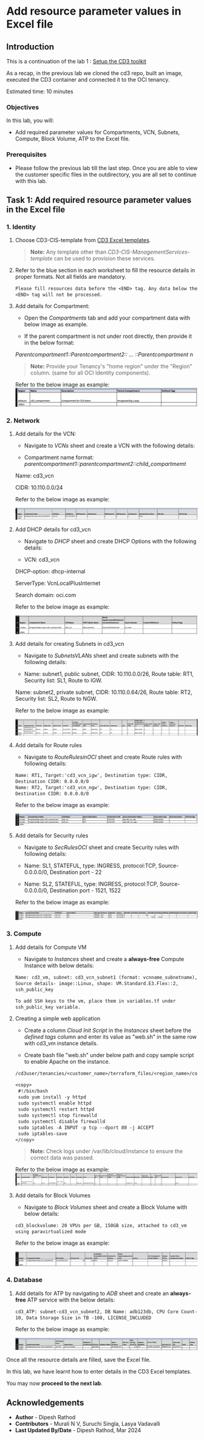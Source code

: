 # Add resource parameter values in Excel file

## Introduction

This is a continuation of the lab 1 : [Setup the CD3 toolkit](/cd3-automation-toolkit/Setup%20the%20Toolkit/setup_the_toolkit.md)

As a recap, in the previous lab we cloned the cd3 repo, built an image, executed the CD3 container and connected it to the OCI tenancy. 

Estimated time: 10 minutes

### Objectives

In this lab, you will:

- Add required parameter values for Compartments, VCN, Subnets, Compute, Block Volume, ATP to the Excel file.

### Prerequisites

- Please follow the previous lab till the last step. Once you are able to view the customer specific files in the outdirectory, you are all set to continue with this lab.

## Task 1:  Add required resource parameter values in the Excel file

### 1. **Identity**

1. Choose CD3-CIS-template from [CD3 Excel templates](https://github.com/oracle-devrel/cd3-automation-toolkit/blob/main/cd3_automation_toolkit/documentation/user_guide/RunningAutomationToolkit.md#excel-sheet-templates). 

    >**Note:** Any template other than *CD3-CIS-ManagementServices-template* can be used to provision these services.

2. Refer to the blue section in each worksheet to fill the resource details in proper formats. Not all fields are mandatory. 

    ```
    Please fill resources data before the <END> tag. Any data below the <END> tag will not be processed.
    ```

3. Add details for Compartment:

    - Open the *Compartments* tab and add your compartment data with below image as example.

    - If the parent compartment is not under root directly, then provide it in the below format:

     *Parentcompartment1::Parentcompartment2:: ... ::Parentcompartment n*

    >**Note:** Provide your Tenancy's "home region" under the "Region" column. (same for all OCI Identity components).
     
    Refer to the below image as example:
    ![Compartment](./images/compartment.png "compartment example") 

### 2. **Network**

1. Add details for the VCN:

    - Navigate to *VCNs* sheet and create a VCN with the following details:

    - Compartment name format: *parentcompartment1::parentcompartment2::child_compartmemt*

     Name: cd3_vcn

     CIDR: 10.110.0.0/24

    Refer to the below image as example:

    ![vcn](./images/vcn.png "details for vcn")

2. Add DHCP details for cd3_vcn

    - Navigate to *DHCP* sheet and create DHCP Options with the following details:

    - VCN: cd3_vcn

     DHCP-option: dhcp-internal

     ServerType: VcnLocalPlusInternet

     Search domain: oci.com

    Refer to the below image as example:

    ![dhcp](./images/dhcp.png "details of dhcp configuration")

3. Add details for creating Subnets in cd3_vcn

    - Navigate to *SubnetsVLANs* sheet and create subnets with the following details:

    - Name: subnet1, public subnet, CIDR: 10.110.0.0/26, Route table: RT1, Security list: SL1, Route to IGW.

    Name: subnet2, private subnet, CIDR: 10.110.0.64/26, Route table: RT2, Security list: SL2, Route to NGW.

    Refer to the below image as example:

    ![subnets](./images/subnets.png "subnet details")

4. Add details for Route rules

    - Navigate to *RouteRulesinOCI* sheet and create Route rules with following details:

    ``` 
    Name: RT1, Target:'cd3_vcn_igw', Destination type: CIDR, Destination CIDR: 0.0.0.0/0
    Name: RT2, Target:'cd3_vcn_ngw', Destination type: CIDR, Destination CIDR: 0.0.0.0/0
    ```

    Refer to the below image as example:

    ![routerules](./images/routerules.png "details of route rules")

5. Add details for Security rules

    - Navigate to *SecRulesOCI* sheet and create Security rules with following details:

    - Name: SL1, STATEFUL, type: INGRESS, protocol:TCP, Source- 0.0.0.0/0, Destination port - 22

    - Name: SL2, STATEFUL, type: INGRESS, protocol:TCP, Source- 0.0.0.0/0, Destination port - 1521, 1522

    Refer to the below image as example:

    ![secrule](./images/secrules.png "details of sec rules")

### 3. **Compute**

1. Add details for Compute VM

    - Navigate to *Instances* sheet and create a **always-free** Compute Instance with below details:

    ```
    Name: cd3_vm, subnet: cd3_vcn_subnet1 (format: vcnname_subnetname), Source details- image::Linux, shape: VM.Standard.E3.Flex::2, ssh_public_key    
    ```

    ```
    To add SSH keys to the vm, place them in variables.tf under ssh_public_key variable.
    ```

2. Creating a simple web application

    - Create a column *Cloud Init Script* in the *Instances* sheet before the *defined tags* column and enter its value as "web.sh" in the same row with cd3_vm instance details.

    - Create bash file "web.sh" under below path and copy sample script to enable Apache on the instance.
    
    ```
    /cd3user/tenancies/<customer_name>/terraform_files/<region_name>/compute/scripts
    ```

    ```
    <copy>
     #!/bin/bash
     sudo yum install -y httpd
     sudo systemctl enable httpd
     sudo systemctl restart httpd
     sudo systemctl stop firewalld
     sudo systemctl disable firewalld
     sudo iptables -A INPUT -p tcp --dport 80 -j ACCEPT
     sudo iptables-save
    </copy>
    ```
 
    >**Note:** Check logs under /var/lib/cloud/instance to ensure the correct data was passed.

    Refer to the below image as example:
    ![vm](./images/vm.png "details of compute")

3. Add details for Block Volumes

    - Navigate to *Block Volumes* sheet and create a Block Volume with below details:

    ```
    cd3_blockvolume: 20 VPUs per GB, 150GB size, attached to cd3_vm using paravirtualized mode
    ```

    Refer to the below image as example:

    ![blockvolumes](./images/blockvolume.png "details of block volume")

### 4. **Database**

1. Add details for ATP by navigating to *ADB* sheet and create an **always-free** ATP service with the below details:

    ```
    cd3_ATP: subnet-cd3_vcn_subnet2, DB Name: adb123db, CPU Core Count-10, Data Storage Size in TB -100, LICENSE_INCLUDED
    ```

    Refer to the below image as example:

    ![ATP](./images/atp.png "ATP example")

Once all the resource details are filled, save the Excel file. 

In this lab, we have learnt how to enter details in the CD3 Excel templates.

You may now __proceed to the next lab__.

## Acknowledgements

- __Author__ - Dipesh Rathod
- __Contributors__ - Murali N V, Suruchi Singla, Lasya Vadavalli
- __Last Updated By/Date__ - Dipesh Rathod, Mar 2024